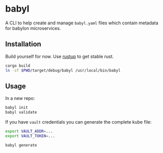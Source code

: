 # babyl

A CLI to help create and manage `babyl.yaml` files which contain metadata for babylon microservices.

## Installation
Build yourself for now. Use [rustup](https://rustup.rs/) to get stable rust.

```sh
cargo build
ln -sf $PWD/target/debug/babyl /usr/local/bin/babyl
```

## Usage
In a new repo:

```sh
babyl init
babyl validate
```

If you have `vault` credentials you can generate the complete kube file:

```sh
export VAULT_ADDR=...
export VAULT_TOKEN=...

babyl generate
```
